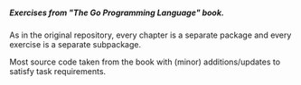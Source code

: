 ##### Exercises from "The Go Programming Language" book.

As in the original repository, every chapter is a separate package and every exercise is a separate subpackage.

Most source code taken from the book with (minor) additions/updates to satisfy task requirements.